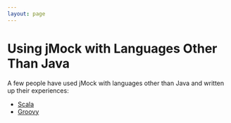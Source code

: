 ```yaml
---
layout: page
---
```

Using jMock with Languages Other Than Java
==========================================

A few people have used jMock with languages other than Java and written up their experiences:

-   [Scala](http://lalitpant.blogspot.com/2007/12/using-jmock-with-scala.html)
-   [Groovy](http://groovy.codehaus.org/Using+JMock+with+Groovy)
